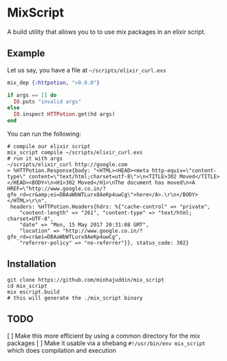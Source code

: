 # MixScript

A build utility that allows you to to use mix packages in an elixir script.

## Example

Let us say, you have a file at `~/scripts/elixir_curl.exs`

```elixir
mix_dep {:httpotion, ">0.0.0"}

if args == [] do
  IO.puts "invalid args"
else
  IO.inspect HTTPotion.get(hd args)
end
```

You can run the following:

```
# compile our elixir script
mix_script compile ~/scripts/elixir_curl.exs
# run it with args
~/scripts/elixir_curl http://google.com
> %HTTPotion.Response{body: "<HTML><HEAD><meta http-equiv=\"content-type\" content=\"text/html;charset=utf-8\">\n<TITLE>302 Moved</TITLE></HEAD><BODY>\n<H1>302 Moved</H1>\nThe document has moved\n<A HREF=\"http://www.google.co.in/?gfe_rd=cr&amp;ei=DBAaWbWTLurx8AeKp4uwCg\">here</A>.\r\n</BODY></HTML>\r\n",
 headers: %HTTPotion.Headers{hdrs: %{"cache-control" => "private",
    "content-length" => "261", "content-type" => "text/html; charset=UTF-8",
    "date" => "Mon, 15 May 2017 20:31:08 GMT",
    "location" => "http://www.google.co.in/?gfe_rd=cr&ei=DBAaWbWTLurx8AeKp4uwCg",
    "referrer-policy" => "no-referrer"}}, status_code: 302}
```

## Installation

```
git clone https://github.com/minhajuddin/mix_script
cd mix_script
mix escript.build
# this will generate the ./mix_script binary
```

## TODO
  [  ] Make this more efficient by using a common directory for the mix packages
  [  ] Make it usable via a shebang `#!/usr/bin/env mix_script` which does compilation and execution
